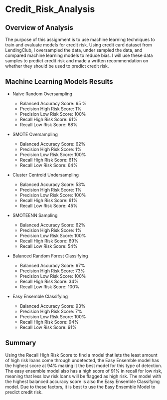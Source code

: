 # Credit_Risk_Analysis

## Overview of Analysis

The purpose of this assignment is to use machine learning techniques to train and evaluate models for credit risk. Using credit card dataset from LendingClub, I oversampled the data, under sampled the data, and compared machine learning models to reduce bias. I will use these data samples to predict credit risk and made a written recommendation on whether they should be used to predict credit risk. 


## Machine Learning Models Results

- Naive Random Oversampling
	- Balanced Accuracy Score: 65 %
	- Precision High Risk Score: 1%
	- Precision Low Risk Score: 100%
	- Recall High Risk Score: 61%
	- Recall Low Risk Score: 68%


- SMOTE Oversampling
	- Balanced Accuracy Score: 62%
	- Precision High Risk Score: 1%
	- Precision Low Risk Score: 100%
	- Recall High Risk Score: 61%
	- Recall Low Risk Score: 64%

- Cluster Centroid Undersampling
	- Balanced Accuracy Score: 53%
	- Precision High Risk Score: 1%
	- Precision Low Risk Score: 100%
	- Recall High Risk Score: 61%
	- Recall Low Risk Score: 45%


- SMOTEENN Sampling
	- Balanced Accuracy Score: 62%
	- Precision High Risk Score: 1%
	- Precision Low Risk Score: 100%
	- Recall High Risk Score: 69%
	- Recall Low Risk Score: 54%


- Balanced Random Forest Classifying
	- Balanced Accuracy Score: 67%
	- Precision High Risk Score: 73%
	- Precision Low Risk Score: 100%
	- Recall High Risk Score: 34%
	- Recall Low Risk Score: 100%


- Easy Ensemble Classifying
	- Balanced Accuracy Score: 93%
	- Precision High Risk Score: 7%
	- Precision Low Risk Score: 100%
	- Recall High Risk Score: 94%
	- Recall Low Risk Score: 91%

## Summary

Using the Recall High Risk Score to find a model that lets the least amount of high risk loans come through undetected, the Easy Ensemble model has the highest score at 94% making it the best model for this type of detection. The easy ensemble model also has a high score of 91% in recall for low risk, meaning that less low risk loans will be flagged as high risk. The model with the highest balanced accuracy score is also the Easy Ensemble Classifying model. Due to these factors, it is best to use the Easy Ensemble Model to predict credit risk. 
 